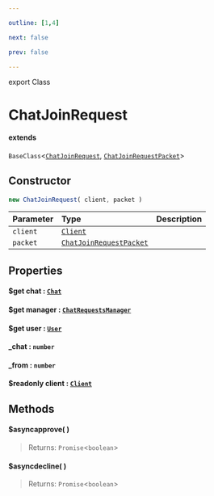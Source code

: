 ```yaml
---

outline: [1,4]

next: false

prev: false

---
```


export Class
# ChatJoinRequest
#### extends
 `BaseClass`<[`ChatJoinRequest`](./ChatJoinRequest.md), [`ChatJoinRequestPacket`](../interfaces/ChatJoinRequestPacket.md)>

## Constructor
 ```ts
 new ChatJoinRequest( client, packet )
 ```
 
 | Parameter | Type | Description |
| :--- | :--- | :--- |
| `client` | [`Client`](./Client.md) | |
| `packet` | [`ChatJoinRequestPacket`](../interfaces/ChatJoinRequestPacket.md) | |

## Properties

#### $get chat : [`Chat`](../type-aliases/Chat.md)

#### $get manager : [`ChatRequestsManager`](./ChatRequestsManager.md)

#### $get user : [`User`](./User.md)

#### _chat : `number`

#### _from : `number`

#### $readonly client : [`Client`](./Client.md)

## Methods

#### $asyncapprove( )

> 
> 
> Returns: `Promise`<`boolean`>

#### $asyncdecline( )

> 
> 
> Returns: `Promise`<`boolean`>
